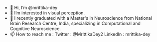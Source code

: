 - 👋 Hi, I’m @mrittika-dey
- 👀 I’m interested in visual perception.
- 🌱 I recently graduated with a Master's in Neuroscience from National Brain Research Centre, India, specializing in Computational and Cognitive Neuroscience.
- 📫 How to reach me : Twitter : @MrittikaDey2
                       LinkedIn : mrittika-dey

<!---
mrittika-dey/mrittika-dey is a ✨ special ✨ repository because its `README.md` (this file) appears on your GitHub profile.
You can click the Preview link to take a look at your changes.
--->
